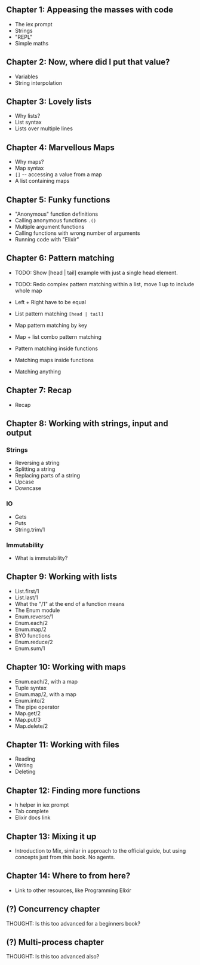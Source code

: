 ## Chapter 1: Appeasing the masses with code

* The iex prompt
* Strings
* "REPL"
* Simple maths

## Chapter 2: Now, where did I put that value?

* Variables
* String interpolation

## Chapter 3: Lovely lists

* Why lists?
* List syntax
* Lists over multiple lines

## Chapter 4: Marvellous Maps

* Why maps?
* Map syntax
* `[]` -- accessing a value from a map 
* A list containing maps

## Chapter 5: Funky functions

* "Anonymous" function definitions
* Calling anonymous functions `.()`
* Multiple argument functions
* Calling functions with wrong number of arguments
* Running code with "Elixir"

## Chapter 6: Pattern matching

* TODO: Show [head | tail] example with just a single head element.
* TODO: Redo complex pattern matching within a list, move 1 up to include whole map

* Left + Right have to be equal
* List pattern matching `[head | tail]`
* Map pattern matching by key
* Map + list combo pattern matching
* Pattern matching inside functions
* Matching maps inside functions
* Matching anything

## Chapter 7: Recap

* Recap

## Chapter 8: Working with strings, input and output

### Strings

* Reversing a string
* Splitting a string
* Replacing parts of a string
* Upcase
* Downcase

### IO

* Gets
* Puts
* String.trim/1

### Immutability

* What is immutability?

## Chapter 9: Working with lists

* List.first/1
* List.last/1
* What the "/1" at the end of a function means
* The Enum module
* Enum.reverse/1
* Enum.each/2
* Enum.map/2
* BYO functions
* Enum.reduce/2
* Enum.sum/1

## Chapter 10: Working with maps

* Enum.each/2, with a map
* Tuple syntax
* Enum.map/2, with a map
* Enum.into/2
* The pipe operator
* Map.get/2
* Map.put/3
* Map.delete/2

## Chapter 11: Working with files

* Reading
* Writing
* Deleting

## Chapter 12: Finding more functions

* h helper in iex prompt
* Tab complete 
* Elixir docs link

## Chapter 13: Mixing it up

* Introduction to Mix, similar in approach to the official guide, but using concepts just from this book. No agents.


## Chapter 14: Where to from here?

* Link to other resources, like Programming Elixir

## (?) Concurrency chapter

THOUGHT: Is this too advanced for a beginners book?

## (?) Multi-process chapter

THOUGHT: Is this too advanced also?
